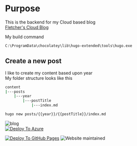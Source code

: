 # Purpose

This is the backend for my Cloud based blog  
[Fletcher's Cloud Blog](https://cloud.fskelly.com)

My build command

```bash
C:\ProgramData\chocolatey\lib\hugo-extended\tools\hugo.exe
```

## Create a new post

I like to create my content based upon year  
My folder structure looks like this  

```bash
content  
|---posts
    |---year
        |---postTitle
            |---index.md
```

```bash
hugo new posts/{{year}}/{{postTitle}}/index.md
```


![blog](https://img.shields.io/website-up-down-green-red/https/cloud.fskelly.com.svg)  
[![Deploy To Azure](https://github.com/fskelly/flkelly-cloudblog/actions/workflows/deploy-hugo-storage-account-copy.yml/badge.svg)](https://github.com/fskelly/flkelly-cloudblog/actions/workflows/deploy-hugo-storage-account-copy.yml)

[![Deploy To GitHub Pages](https://github.com/fskelly/cloud.fskelly.com/actions/workflows/hugo.yaml/badge.svg)](https://github.com/fskelly/flkelly-cloudblog/actions/workflows/deploy-hugo-storage-account-copy.yml)
![Website maintained](https://img.shields.io/maintenance/yes/2024?style=plastic)
